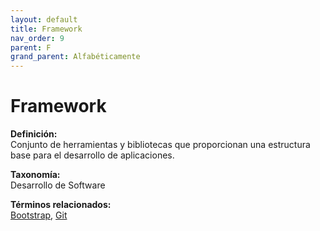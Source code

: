 ```yaml
---
layout: default
title: Framework
nav_order: 9
parent: F
grand_parent: Alfabéticamente
---
```


# Framework

**Definición:**  
Conjunto de herramientas y bibliotecas que proporcionan una estructura base para el desarrollo de aplicaciones.

**Taxonomía:**  
Desarrollo de Software

**Términos relacionados:**  
[Bootstrap](https://maleniski.github.io/diccionario-angl-tec-mx/docs/alfabeticamente/B/bootstrap.html), [Git](https://maleniski.github.io/diccionario-angl-tec-mx/docs/alfabeticamente/G/git.html)
